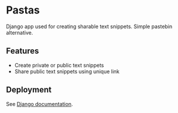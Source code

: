 # Pastas

Django app used for creating sharable text snippets. Simple pastebin alternative.

## Features

- Create private or public text snippets
- Share public text snippets using unique link

## Deployment

See [Django documentation](https://docs.djangoproject.com/en/4.1/howto/deployment/).
